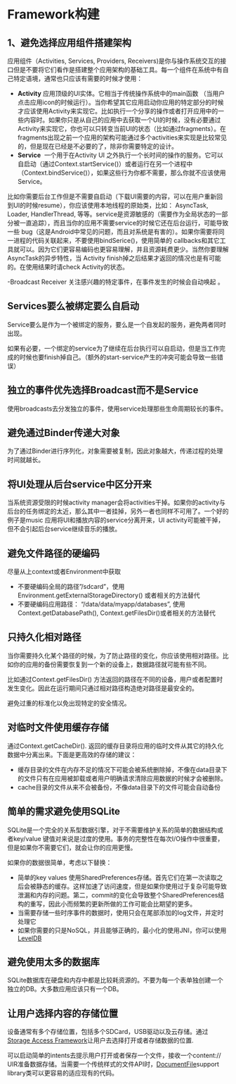 # Framework构建

## 1、避免选择应用组件搭建架构

应用组件（Activities, Services, Providers, Receivers)是你与操作系统交互的接口但是不要将它们看作是搭建整个应用架构的基础工具。每一个组件在系统中有自己特定语境，通常也只应该有需要的时候才使用：

- **Activity** 应用顶级的UI实体。它相当于传统操作系统中的main函数 （当用户点击应用icon的时候运行）。当你希望其它应用启动你应用的特定部分的时候才应该使用Activity来实现它。比如执行一个分享的操作或者打开应用中的一些内容时。如果你只是从自己的应用中去获取一个UI的时候，没有必要通过Activity来实现它，你也可以只转变当前UI的状态（比如通过fragments）。在fragments出现之前一个应用的架构可能通过多个activities来实现是比较常见的，但是现在已经是不必要的了，除非你需要特定的设计。
- **Service**  一个用于在Activity UI 之外执行一个长时间的操作的服务。它可以自启动（通过Context.startService()）或者运行在另一个进程中（Context.bindService()），如果这些行为你都不需要，那么你就不应该使用Service。

比如你需要后台工作但是不需要自启动（下载UI需要的内容，可以在用户重新回到UI的时候resume），你应该使用本地线程的原始类，比如： AsyncTask, Loader, HandlerThread, 等等。service是资源敏感的（需要作为全局状态的一部分被一直追踪），而且当你的应用不需要service的时候它还在后台运行，可能导致一些 bug（这是Android中常见的问题，而且对系统是有害的）。如果你需要将同一进程的代码关联起来，不要使用bindSerice()，使用简单的 callbacks和其它工具就可以。因为它们更容易编码也更容易理解，并且资源耗费更少。当然你要理解AsyncTask的异步特性，当 Activity finish掉之后结果才返回的情况也是有可能的。在使用结果时请check Activity的状态。

-Broadcast Receiver 关注感兴趣的特定事件，在事件发生的时候会自动唤起 。

## Services要么被绑定要么自启动

Service要么是作为一个被绑定的服务，要么是一个自发起的服务，避免两者同时出现。

如果有必要，一个绑定的service为了继续在后台执行可以自启动，但是当工作完成的时候也要finish掉自己。（额外的start-service产生的冲突可能会导致一些错误）

## 独立的事件优先选择Broadcast而不是Service

使用broadcasts去分发独立的事件，使用service处理那些生命周期较长的事件。

## 避免通过Binder传递大对象

为了通过Binder进行序列化，对象需要被复制，因此对象越大，传递过程的处理时间就越长。

## 将UI处理从后台service中区分开来

当系统资源受限的时候activity manager会将activities干掉。如果你的activity与后台的任务绑定的太近，那么其中一者挂掉，另外一者也同样不可用了。一个好的例子是music 应用将UI和播放内容的service分离开来，UI activity可能被干掉，但不会引起后台service继续音乐的播放。

## 避免文件路径的硬编码

尽量从上context或者Environment中获取

- 不要硬编码全局的路径”/sdcard”，使用Environment.getExternalStorageDirectory() 或者相关的方法替代
- 不要硬编码应用路径： “/data/data/myapp/databases”, 使用 Context.getDatabasePath(), Context.getFilesDir()或者相关的方法替代

## 只持久化相对路径

当你需要持久化某个路径的时候，为了防止路径的变化，你应该使用相对路径。比如你的应用的备份需要恢复到一个新的设备上，数据路径就可能有些不同。

比如通过Context.getFilesDir() 方法返回的路径在不同的设备，用户或者配置时发生变化。因此在运行期间只通过相对路径构造绝对路径是最安全的。

避免过重的标准化以免出现特定的安全情况。

## 对临时文件使用缓存存储

通过Context.getCacheDir(). 返回的缓存目录将应用的临时文件从其它的持久化数据中分离出来。下面是更高效的存储的建议：

- 缓存目录的文件在内存不足的情况下可能会被系统删除掉，不像在data目录下的文件只有在应用被卸载或者用户明确请求清除应用数据的时候才会被删除。
- cache目录的文件从来不会被备份，不像data目录下的文件可能会自动备份

## 简单的需求避免使用SQLite

SQLite是一个完全的关系型数据引擎，对于不需要维护关系的简单的数据结构或者key/value 键值对来说是过度的使用。事务的完整性在每次I/O操作中很重要，但是如果你不需要它们，就会让你的应用更慢。

如果你的数据很简单，考虑以下替换：

- 简单的key values 使用SharedPreferences存储。首先它们在第一次读取之后会被静态的缓存。这样加速了访问速度，但是如果你使用过于复杂可能导致泄漏和内存的问题。第二，commit的变化会导致整个SharedPreferences结构的重写，因此小而频繁的更新所做的工作可能会比期望的更多。
- 当需要存储一些时序事件的数据时，使用只会在尾部添加的log文件，并定时处理它
- 如果你需要的只是NoSQL，并且能够正确的，最小化的使用JNI，你可以使用[LevelDB](https://github.com/google/leveldb)

## 避免使用太多的数据库

SQLite数据库在硬盘和内存中都是比较耗资源的。不要为每一个表单独创建一个独立的DB。大多数应用应该只有一个DB。

## 让用户选择内容的存储位置

设备通常有多个存储位置，包括多个SDCard，USB驱动以及云存储。通过[Storage Access Framework](http://www.devtf.cn/?p=639)让用户去选择打开或者存储数据的位置.

可以启动简单的intents去提示用户打开或者保存一个文件，接收一个content:// UIR准备数据存储。当需要一个传统样式的文件API时，[DocumentFile](https://developer.android.com/reference/android/support/v4/provider/DocumentFile.html)support library类可以更容易的适应现有的代码。

